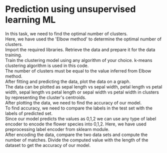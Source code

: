 # Prediction using unsupervised learning ML<br>
In this task, we need to find the optimal number of clusters.<br>
Here, we have used the 'Elbow method' to determine the optimal number of clusters.<br>
Import the required libraries. Retrieve the data and prepare it for the data training.<br>
Train the clustering model using any algorithm of your choice. k-means clustering algorithm is used in this code.<br>
The number of clusters must be equal to the value inferred from Elbow method.<br>
After fitting and predicting the data, plot the data on a graph.<br>
The data can be plotted as sepal length vs sepal width, petal length vs petal width, sepal length vs petal length or sepal width vs petal width in clusters by representing the 
cluster's centroids.<br>
After plotting the data, we need to find the accuracy of our model.<br>
To find accuracy, we need to compare the labels in the test set with the labels of predicted set.<br>
Since our model predicts the values as 0,1,2 we can use any type of label encoder to encode the flower species into 0,1,2. Here, we have used preprocessing label encoder 
from sklearn module.<br>
After encoding the data, compare the two data sets and compute the number of matches. Divide the computed value with the length of the dataset to get the accuracy of our model.
